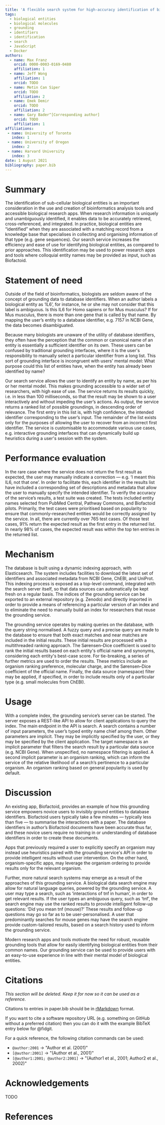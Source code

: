 ```yaml
---
title: 'A flexible search system for high-accuracy identification of biological molecules and entities'
tags:
  - biological entities
  - biological molecules
  - grounding
  - identifiers
  - identification
  - search
  - JavaScript
  - Docker
authors:
  - name: Max Franz
    orcid: 0000-0003-0169-0480
    affiliation: 1
  - name: Jeff Wong
    affiliation: 1
    orcid: TODO
  - name: Metin Can Siper
    orcid: TODO
    affiliation: 2
  - name: Emek Demir
    orcid: TODO
    affiliation: 2
  - name: Gary Bader^[Corresponding author]
    orcid: TODO
    affiliation: 1
affiliations:
 - name: University of Toronto
   index: 1
 - name: University of Oregon
   index: 2
 - name: Harvard University
   index: 3
date: 1 August 2021
bibliography: paper.bib
---
```


# Summary

The identification of sub-cellular biological entities is an important consideration in the use and creation of bioinformatics analysis tools and accessible biological research apps.  When research information is uniquely and unambiguously identified, it enables data to be accurately retrieved, cross-referenced, and integrated.  In practice, biological entities are “identified” when they are associated with a matching record from a knowledge base that specialises in collecting and organising information of that type (e.g. gene sequences).  Our search service increases the efficiency and ease of use for identifying biological entities, as compared to prior approaches.  This identification may be used to power research apps and tools where colloquial entity names may be provided as input, such as Biofactoid.

# Statement of need

Outside of the field of bioinformatics, biologists are seldom aware of the concept of grounding data to database identifiers.  When an author labels a biological entity as ‘IL6’, for instance, he or she may not consider that this label is ambiguous.  Is this IL6 for Homo sapiens or for Mus musculus?  If for Mus musculus, there is more than one gene that is called by that name.  By mapping the user’s entity to a database identifier, e.g. 7157 in NCBI Gene, the data becomes disambiguated.

Because many biologists are unaware of the utility of database identifiers, they often have the perception that the common or canonical name of an entity is essentially a sufficient identifier on its own.  These users can be confused by traditional grounding interfaces, where it is the user's responsibility to manually select a particular identifier from a long list.  This sort of grounding interface is incongruent with users' mental model:  What purpose could this list of entities have, when the entity has already been identified by name?

Our search service allows the user to identify an entity by name, as per his or her mental model.  This makes grounding accessible to a wider set of researchers, with high ease of use.  The service returns its results quickly, i.e. in less than 100 milliseconds, so that the result may be shown to a user interactively and without impeding the user’s actions.  As output, the service returns a ranked list of possible groundings, in descending order of relevance.  The first entry in this list is, with high confidence, the intended identifier corresponding to the user’s input.  The remainder of the list exists only for the purposes of allowing the user to recover from an incorrect first identifier.  The service is customisable to accommodate various use cases, e.g. interactive grounding interfaces that can dynamically build up heuristics during a user's session with the system.

# Performance evaluation

In the rare case where the service does not return the first result as expected, the user may manually indicate a correction — e.g. ‘I meant this IL6, not that one’.  In order to facilitate this, each identifier in the results list have included a corresponding set of descriptions and metadata that allow the user to manually specify the intended identifier.  To verify the accuracy of the service’s results, a test suite was created.  The tests included entity names selected from PubMed Central, Pathway Commons, and Biofactoid pilots.  Primarily, the test cases were prioritised based on popularity to ensure that commonly-researched entities would be correctly assigned by the service.  In all, there are currently over 765 test cases.  Of those test cases, 91% return the expected result as the first entry in the returned list.  In nearly 98% of cases, the expected result was within the top ten entries in the returned list.

# Mechanism

The database is built using a dynamic indexing approach, with Elasticsearch.  The system includes facilities to download the latest set of identifiers and associated metadata from NCBI Gene, ChEBI, and UniProt.  This indexing process is exposed as a top-level command, integrated with the search server itself, so that data sources can automatically be kept fresh on a regular basis.  The indices of the grounding service can be exported to an external repository (e.g. Zenodo) and directly imported in order to provide a means of referencing a particular version of an index and to eliminate the need to manually build an index for researchers that reuse the grounding service.

The grounding service operates by making queries on the database, with the query string normalised.  A fuzzy query and a precise query are made to the database to ensure that both exact matches and near matches are included in the initial results.  These initial results are processed with a multithreaded ranking approach.  The Sørensen–Dice coefficient is used to rank the initial results based on each entity's official name and synonyms, considering each entity's best-case score.  For tie-breaking, a series of further metrics are used to order the results.  These metrics include an organism ranking preference, molecular charge, and the Sørensen–Dice coefficient of the official name.  Finally, the data source (namespace) filter may be applied, if specified, in order to include results only of a particular type (e.g. small molecules from ChEBI).

# Usage

With a complete index, the grounding service’s server can be started.  The server exposes a REST-like API to allow for client applications to query the index.  The main endpoint in the API is search.  A search contains a number of input parameters, the user’s typed entity name chief among them.  Other parameters are implicit.  They may be implicitly specified by the user, or they may be specified by the client application.  The target namespace is an implicit parameter that filters the search result by a particular data source (e.g. NCBI Gene).  When unspecified, no namespace filtering is applied.  A second implicit parameter is an organism ranking, which can inform the service of the relative likelihood of a search’s pertinence to a particular organism.  An organism ranking based on general popularity is used by default.

# Discussion

An existing app, Biofactoid, provides an example of how this grounding service empowers novice users to invisibly ground entities to database identifiers.  Biofactoid users typically take a few minutes — typically less than five — to summarise the interactions with a paper.  The database identifiers in author’s Biofactoid documents have been accurate thus far, and these novice users require no training in or understanding of database identifiers in order to create these documents.

Apps that previously required a user to explicitly specify an organism may instead use heuristics paired with the grounding service's API in order to provide intelligent results without user intervention.  On the other hand, organism-specific apps, may leverage the organism ordering to provide results only for the relevant organism.

Further, more natural search systems may emerge as a result of the approaches of this grounding service.  A biological data search engine may allow for natural language queries, powered by the grounding service.  A user may type a search, such as ‘interactions of tnf in human’, in order to get relevant results.  If the user types an ambiguous query, such as ‘tnf’, the search engine may use the ranked results to provide intelligent follow-up questions: ‘Did you mean tnf (mouse)?’  These results and follow-up questions may go so far as to be user-personalised.  A user that predominantly searches for mouse genes may have the search engine provide custom-tailored results, based on a search history used to inform the grounding service.

Modern research apps and tools motivate the need for robust, reusable grounding tools that allow for easily identifying biological entities from their common names.  Our grounding service can be used to provide users with an easy-to-use experience in line with their mental model of biological entities.


# Citations

*This section will be deleted.  Keep it for now so it can be used as a reference.*

Citations to entries in paper.bib should be in
[rMarkdown](http://rmarkdown.rstudio.com/authoring_bibliographies_and_citations.html)
format.

If you want to cite a software repository URL (e.g. something on GitHub without a preferred
citation) then you can do it with the example BibTeX entry below for @fidgit.

For a quick reference, the following citation commands can be used:
- `@author:2001`  ->  "Author et al. (2001)"
- `[@author:2001]` -> "(Author et al., 2001)"
- `[@author1:2001; @author2:2001]` -> "(Author1 et al., 2001; Author2 et al., 2002)"


# Acknowledgements

TODO

# References

